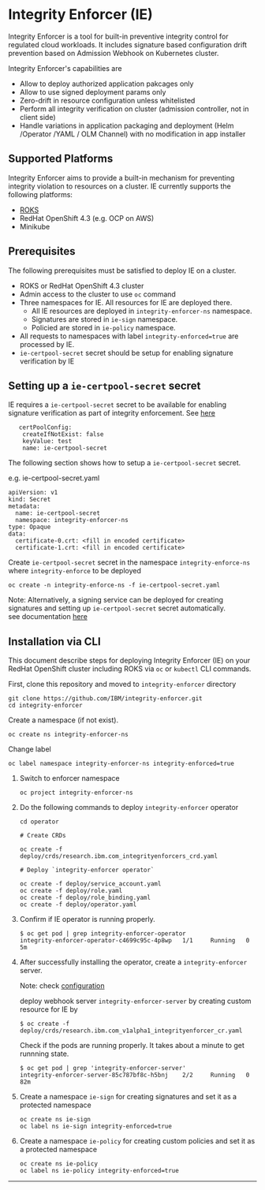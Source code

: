 # Integrity Enforcer (IE)
Integrity Enforcer is a tool for built-in preventive integrity control for regulated cloud workloads. It includes signature based configuration drift prevention based on Admission Webhook on Kubernetes cluster.

Integrity Enforcer's capabilities are 

- Allow to deploy authorized application pakcages only
- Allow to use signed deployment params only
- Zero-drift in resource configuration unless whitelisted
- Perform all integrity verification on cluster (admission controller, not in client side)
- Handle variations in application packaging and deployment (Helm /Operator /YAML / OLM Channel) with no modification in app installer

## Supported Platforms

Integrity Enforcer aims to provide a built-in mechanism for preventing integrity violation to resources on a cluster. IE currently supports the following platforms:

- [ROKS](https://cloud.ibm.com/docs/openshift)
- RedHat OpenShift 4.3 (e.g. OCP on AWS)
- Minikube

## Prerequisites

The following prerequisites must be satisfied to deploy IE on a cluster.

- ROKS or RedHat OpenShift 4.3 cluster
- Admin access to the cluster to use `oc` command
- Three namespaces for IE. All resources for IE are deployed there. 
  - All IE resources are deployed in `integrity-enforcer-ns` namespace.
  - Signatures are stored in `ie-sign` namespace. 
  - Policied are stored in `ie-policy` namespace. 
- All requests to namespaces with label `integrity-enforced=true` are processed by IE. 
- `ie-certpool-secret` secret should be setup for enabling signature verification by IE

## Setting up a `ie-certpool-secret` secret
IE requires a `ie-certpool-secret` secret to be available for enabling signature verification as part of integrity enforcement. See [here](../operator/deploy/crds/research.ibm.com_v1alpha1_integrityenforcer_cr.yaml)

```
   certPoolConfig:
    createIfNotExist: false
    keyValue: test
    name: ie-certpool-secret
```
The following section shows how to setup a `ie-certpool-secret` secret.

e.g. ie-certpool-secret.yaml
```
apiVersion: v1
kind: Secret
metadata:
  name: ie-certpool-secret
  namespace: integrity-enforcer-ns
type: Opaque
data:
  certificate-0.crt: <fill in encoded certificate>
  certificate-1.crt: <fill in encoded certificate>
```

Create `ie-certpool-secret`  secret in the namespace `integrity-enforce-ns` where `integrity-enforce` to be deployed
```
oc create -n integrity-enforce-ns -f ie-certpool-secret.yaml
```

Note:  Alternatively, a signing service can be deployed for creating signatures and setting up `ie-certpool-secret` secret automatically.  
       see documentation [here](README_INSTALL_SIGNING_SERVICE.md)

## Installation via CLI

This document describe steps for deploying Integrity Enforcer (IE) on your RedHat OpenShift cluster including ROKS via `oc` or `kubectl` CLI commands. 

First, clone this repository and moved to `integrity-enforcer` directory
```
git clone https://github.com/IBM/integrity-enforcer.git
cd integrity-enforcer
```

Create a namespace (if not exist).

```
oc create ns integrity-enforcer-ns
```

Change label

```
oc label namespace integrity-enforcer-ns integrity-enforced=true
```

1. Switch to enforcer namespace

    ```
    oc project integrity-enforcer-ns
    ```

2. Do the following commands to deploy `integrity-enforcer` operator


    ```
    cd operator

    # Create CRDs

    oc create -f deploy/crds/research.ibm.com_integrityenforcers_crd.yaml
     
    # Deploy `integrity-enforcer operator`    

    oc create -f deploy/service_account.yaml 
    oc create -f deploy/role.yaml 
    oc create -f deploy/role_binding.yaml 
    oc create -f deploy/operator.yaml
    ```

3. Confirm if IE operator is running properly. 

    ```
    $ oc get pod | grep integrity-enforcer-operator
    integrity-enforcer-operator-c4699c95c-4p8wp   1/1     Running   0          5m
    ```

4. After successfully installing the operator, create a `integrity-enforcer` server.
    
    Note: check [configuration](README_CONFIGURATION.md)
    
    deploy webhook server `integrity-enforcer-server` by creating custom resource for IE by
    ```     
    $ oc create -f deploy/crds/research.ibm.com_v1alpha1_integrityenforcer_cr.yaml
    ```
    
    Check if the pods are running properly. It takes about a minute to get runnning state.
    ```
    $ oc get pod | grep 'integrity-enforcer-server'
    integrity-enforcer-server-85c787bf8c-h5bnj    2/2     Running   0          82m
    ```

4. Create a namespace `ie-sign` for creating signatures and set it as a protected namespace

    ```
    oc create ns ie-sign
    oc label ns ie-sign integrity-enforced=true    
    ```
5.  Create a namespace `ie-policy` for creating custom policies and set it as a protected namespace

    ```
    oc create ns ie-policy
    oc label ns ie-policy integrity-enforced=true    
    ```   
---
